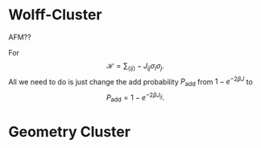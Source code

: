 # Wolff-Cluster

AFM??

For
$$
\mathcal{H} = \sum_{\langle ij \rangle} -J_{ij} \sigma_{i} \sigma_{j}.
$$
All we need to do is just change the add probability $P_{\text{add}}$ from $1 - e^{-2\beta J}$ to
$$
P_{\text{add}} = 1 - e^{-2\beta J_{ij}}.
$$

# Geometry Cluster
